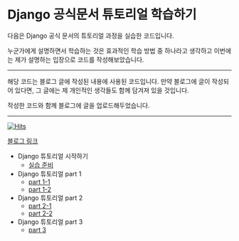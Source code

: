 # Django 공식문서 튜토리얼 학습하기

다음은 Django 공식 문서의 튜토리얼 과정을 실습한 코드입니다.<br>

누군가에게 설명하면서 학습하는 것은 효과적인 학습 방법 중 하나라고 생각하고 이번에는 제가 설명하는 입장으로 코드를 작성해보았습니다.

---

해당 코드는 블로그 글에 작성된 내용에 사용된 코드입니다. 만약 블로그에 글이 작성되어 있다면, 그 글에는 제 개인적인 생각들도 함께 담겨져 있을 것입니다.<br>

작성한 코드와 함께 블로그에 글을 업로드해두었습니다.

---

[![Hits](https://hits.seeyoufarm.com/api/count/incr/badge.svg?url=https%3A%2F%2Fgithub.com%2FIanToo2%2FDjango_Tutorial&count_bg=%2379C83D&title_bg=%23555555&icon=&icon_color=%23E7E7E7&title=hits&edge_flat=false)](https://hits.seeyoufarm.com)

[블로그 링크](https://koggaeng.tistory.com/)

- Django 튜토리얼 시작하기<br>
  - [실습 준비](https://koggaeng.tistory.com/entry/Django-%ED%94%84%EB%A1%9C%EC%A0%9D%ED%8A%B8-1)
- Django 튜토리얼 part 1
  - [part 1-1](https://koggaeng.tistory.com/entry/Django-%EC%B2%AB-%EB%B2%88%EC%A7%B8-%EC%9E%A5%EA%B3%A0-%EC%95%B1-%EC%9E%91%EC%84%B1%ED%95%98%EA%B8%B0-part-1)
  - [part 1-2](https://koggaeng.tistory.com/entry/Django-%EC%B2%AB-%EB%B2%88%EC%A7%B8-%EC%9E%A5%EA%B3%A0-%EC%95%B1-%EC%9E%91%EC%84%B1%ED%95%98%EA%B8%B0-part-1-2)
- Django 튜토리얼 part 2
  - [part 2-1](https://koggaeng.tistory.com/entry/Django-%EC%B2%AB-%EB%B2%88%EC%A7%B8-%EC%9E%A5%EA%B3%A0-%EC%95%B1-%EC%9E%91%EC%84%B1%ED%95%98%EA%B8%B0-part-2-1)
  - [part 2-2](https://koggaeng.tistory.com/entry/Django-%EC%B2%AB-%EB%B2%88%EC%A7%B8-%EC%9E%A5%EA%B3%A0-%EC%95%B1-%EC%9E%91%EC%84%B1%ED%95%98%EA%B8%B0-part-2-2)
- Django 튜토리얼 part 3
  - [part 3](https://koggaeng.tistory.com/entry/Django-%EC%B2%AB-%EB%B2%88%EC%A7%B8-%EC%9E%A5%EA%B3%A0-%EC%95%B1-%EC%9E%91%EC%84%B1%ED%95%98%EA%B8%B0-part-3)
